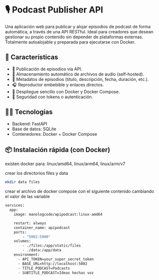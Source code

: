 # 🎙️ Podcast Publisher API

Una aplicación web para publicar y alojar episodios de podcast de forma automática, a través de una API RESTful. Ideal para creadores que desean gestionar su propio contenido sin depender de plataformas externas. Totalmente autoalojable y preparada para ejecutarse con Docker.

## 🚀 Características

- 📡 Publicación de episodios vía API.
- 💾 Almacenamiento automático de archivos de audio (self-hosted).
- 🧾 Metadatos de episodios (título, descripción, fecha, duración, etc.).
- 🎧 Reproductor embebible y enlaces directos.
- 🐳 Despliegue sencillo con Docker y Docker Compose.
- 🔐 Seguridad con tokens o autenticación.


## 🧑‍💻 Tecnologías

- Backend: FastAPI
- Base de datos: SQLite
- Contenedores: Docker + Docker Compose

## 📦 Instalación rápida (con Docker)

existen docker para: linux/amd64, linux/arm64, linux/arm/v7

crear los directorios files y data

```bash
mkdir data files
```
crear el archivo de docker compose con el siguiente contenido cambiando el valor de las variable

```bash
services:
  app:
    image: manologcode/apipodcast:linux-amd64

    restart: always
    container_name: apipodcast
    ports:
        - "5002:5000"
    volumes:
        - ./files:/app/static/files
        - ./data:/app/data
    environment:
      - API_TOKEN=your_super_secret_token 
      - BASE_URL=http://localhost:5002
      - TITLE_PODCAST=Podcasts 
      - SUBTITLE_PODCAST=Ideas hechas voz 
```